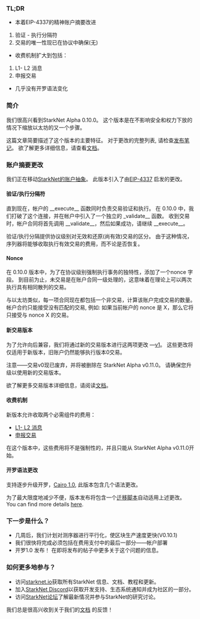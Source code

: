 ### TL;DR

* 本着EIP-4337的精神账户摘要改进

1. 验证 - 执行分隔符
2. 交易的唯一性现已在协议中确保(无)

* 收费机制扩大到包括：

1. L1- L2 消息
2. 申报交易

* 几乎没有开罗语法变化

### 简介

我们很高兴看到StarkNet Alpha 0.10.0。 这个版本是在不影响安全和权力下放的情况下缩放以太坊的又一个步骤。

这篇文章简要描述了这个版本的主要特征。 对于更改的完整列表, 请检查[发布笔记](https://github.com/starkware-libs/cairo-lang/releases)。 欲了解更多详细信息，请查看[文档](https://docs.starknet.io/)。

### 账户摘要更改

我们正在移动[StarkNet的账户抽象](https://community.starknet.io/t/starknet-account-abstraction-model-part-1/781)。 此版本引入了由[EIP-4337](https://eips.ethereum.org/EIPS/eip-4337) 启发的更改。

#### 验证/执行分隔符

直到现在，帐户的 \_\_execute\_\_ 函数同时负责交易验证和执行。 在 0.10.0 中，我们打破了这个连接，并在帐户中引入了一个独立的 \_validate\_\_ 函数。 收到交易时，帐户合同将首先调用 \_\_validate\_\_，然后如果成功，请继续 \_\_execute\_\_。

验证/执行分隔提供协议级别对无效和还原(尚有效)交易的区分。 由于这种情况，序列器将能够收取执行有效交易的费用，而不论是否恢复。

#### Nonce

在 0.10.0 版本中，为了在协议级别强制执行事务的独特性，添加了一个nonce 字段。 到目前为止，未交易是在账户合同一级处理的，这意味着在理论上可以两次执行具有相同散列的交易。

与以太坊类似，每一项合同现在都包括一个非交易，计算该账户完成交易的数量。 帐户合约只能接受没有匹配的交易, 例如: 如果当前帐户的 nonce 是 X，那么它将只接受与 nonce X 的交易。

#### 新交易版本

为了允许向后兼容，我们将通过新的交易版本进行这两项更改 —[v1](https://docs.starknet.io/docs/Blocks/transactions/#invoke-transaction-version-1%5C)。 这些更改将仅适用于新版本，旧账户仍然能够执行版本0交易。

注意——交易v0现已废弃，并将被删除在 StarkNet Alpha v0.11.0。 请确保您升级以使用新的交易版本。

欲了解更多交易版本详细信息，请阅读[文档](https://docs.starknet.io/docs/Blocks/transactions/#invoke-transaction-version-1%5C)。

#### 收费机制

新版本允许收取两个必需组件的费用：

* [L1- L2 消息](https://docs.starknet.io/docs/L1-L2%20Communication/messaging-mechanism#l1--l2-message-fees)
* [申报交易](https://docs.starknet.io/docs/Blocks/transactions#declare-transaction)

在这个版本中，这些费用将不是强制性的，并且只能从 StarkNet Alpha v0.11.0开始。

#### 开罗语法更改

支持逐步升级开罗，[Cairo 1.0](https://www.youtube.com/watch?v=Ny4Rv6ztINU), 此版本包含几个语法更改。

为了最大限度地减少不便，版本发布将包含一个[迁移脚本](https://www.youtube.com/watch?v=kXs59zaQrsc)自动适用上述更改。 You can find more details [here](https://github.com/starkware-libs/cairo-lang/releases).

### 下一步是什么？

* 几周后，我们计划对测序器进行平行化，使区块生产速度更快(V0.10.1)
* 我们很快将完成必须包括在费用支付中的最后一部分——帐户部署
* 开罗1.0 发布！ 在即将发布的帖子中更多关于这个问题的信息。

### 如何更多地参与？

* 访问[starknet.io](https://starknet.io/)获取所有StarkNet 信息、文档、教程和更新。
* 加入[StarkNet Discord](http://starknet.io/discord)以获取开发支持、生态系统通知并成为社区的一部分。
* 访问[StarkNet论坛](http://community.starknet.io/)了解最新情况并参与StarkNet的研究讨论。

我们总是很高兴收到关于我们的[文档](https://docs.starknet.io/) 的反馈！
